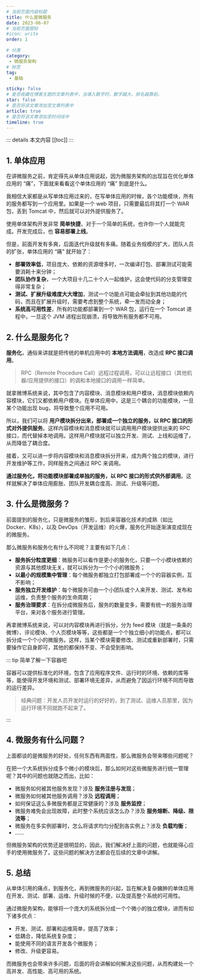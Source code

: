 ```yaml
---
# 当前页面内容标题
title: 什么是微服务
date: 2023-06-07
# 当前页面图标
#icon: write
order: 1

# 分类
category:
 - 微服务架构
# 标签
tag:
 - 基础

sticky: false
# 是否收藏在博客主题的文章列表中，当填入数字时，数字越大，排名越靠前。
star: false
# 是否将该文章添加至文章列表中
article: true
# 是否将该文章添加至时间线中
timeline: true
---
```



::: details 本文内容
[[toc]]
:::



## 1. 单体应用

在讲微服务之前，肯定得先从单体应用说起，因为微服务架构的出现旨在优化单体应用的 “痛”，下面就来看看这个单体应用的 “痛” 到底是什么。

我相信大家都是从写单体应用过来的，在写单体应用的时候，各个功能模块，所有的服务都写到一个应用里。如果是一个 web 项目，只需要最后将其打一个 WAR 包，丢到 Tomcat 中，然后就可以对外提供服务了。

使用单体架构开发非常 **简单快捷**，对于一个简单的系统，也许你一个人就能完成。开发完成后，也 **容易部署上线**。

但是，前面开发有多爽，后面迭代升级就有多痛。随着业务规模的扩大，团队人员的扩张，单体应用的 “痛” 就开始了：

- **部署效率低**，项目庞大、依赖的资源增多时，一次编译打包、部署测试可能需要消耗十来分钟；
- **团队协作复杂**，一个大项目十几二十个人一起维护，这会使代码的分支管理变得非常复杂；
- **测试、扩展升级难度大大增加**，测试一个功能点可能会牵扯到其他功能的代码，而且在扩展升级时，需要考虑到整个系统，牵一发而动全身；
- **系统高可用性差**，所有的功能都部署到一个 WAR 包，运行在一个 Tomcat 进程中，一旦这个 JVM 进程出现崩溃，将导致所有服务都不可用。

## 2. 什么是服务化？

**服务化**，通俗来讲就是把传统的单机应用中的 **本地方法调用**，改造成 **RPC 接口调用**。

> RPC（Remote Procedure Call）远程过程调用，可以让远程接口（其他机器/应用提供的接口）的调和本地接口的调用一样简单。

就拿微博系统来说，其中包含了内容模块、消息模块和用户模块，消息模块依赖内容模块，它们又都依赖用户模块。在单体应用中，这是三个耦合的功能模块，一旦某个功能出现 bug，将导致整个应用不可用。

所以，我们可以将 **用户模块拆分出来，部署成一个独立的服务，以 RPC 接口的形式对外提供服务**。这样内容模块和消息模块就可以调用用户模块提供出来的 RPC 接口，而代替掉本地调用。这样用户模块就可以独立开发、测试、上线和运维了，从而降低了耦合度。

接着，又可以进一步将内容模块和消息模块拆分开来，成为两个独立的模块，进行开发维护等工作，同样服务之间通过 RPC 来调用。

**通过服务化，将功能模块部署成单独的服务，以 RPC 接口的形式供外部调用**。这样就解决了单体应用膨胀、团队开发耦合度高、测试、升级等问题。

## 3. 什么是微服务？

前面提到的服务化，只是微服务的雏形，到后来容器化技术的成熟（如比 Docker、K8s），以及 DevOps（开发运维）的火爆，服务化开始逐渐演变成现在的微服务。

那么微服务和服务化有什么不同呢？主要有如下几点：

- **服务拆分粒度更细**：微服务可以看作是更小的服务化，只要一个小模块依赖的资源与其他模块无关，就可以拆分为一个个小的微服务；
- **以最小的规模集中管理**：每个微服务都独立打包部署成一个个的容器实例，互不影响；
- **服务独立开发维护**：每个微服务可由一个小团队或个人来开发、测试、发布和运维，负责整个服务的生命周期；
- **服务治理要求**：在拆分成微服务后，服务的数量变多，需要有统一的服务治理平台，来对各个服务进行管理。

再拿微博系统来说，可以对内容模块再进行拆分，分为 feed 模块（就是一条条的微博）、评论模块、个人页模块等等，这些都是一个个独立细小的功能点，都可以拆分成一个个小的微服务。这样，当某个模块需要修改、测试或重新部署时，只需要操作它自身即可，其他的都保持不变、不会受到影响。

::: tip 简单了解一下容器吧

容器可以提供标准化的环境，包含了应用程序文件、运行时的环境、依赖的库等等，能使得开发环境和测试、部署环境无差异，从而避免了因运行环境不同而导致的运行差异。

> 经典问题：开发人员开发时运行的好好的，到了测试、运维人员那里，因为运行环境不同就跑不起来了。

:::

## 4. 微服务有什么问题？

上面都谈的是微服务的好处，任何东西有两面性，那么微服务会带来哪些问题呢？

在把一个大系统拆分成多个微小的模块后，那么如何对这些微服务进行统一管理呢？其中的问题也就随之而出，比如：

- 微服务如何被其他服务发现？涉及 **服务注册与发现**；
- 微服务如何被其他服务调用？涉及 **远程调用**；
- 如何保证这么多微服务都是正常健康的？涉及 **服务监控**；
- 微服务难免会出现故障，此时整个系统应该怎么办？涉及 **服务熔断、降级、限流等**；
- 微服务在多实例部署时，怎么将请求均匀分配到各实例上？涉及 **负载均衡**；
- ......

但微服务架构的优势还是很明显的，因此，我们解决好上面的问题，也就能得心应手的使用微服务了。这些问题的解决方法都会在后续的文章中讲解。

## 5. 总结

从单体引用的痛点，到服务化，再到微服务的兴起，旨在解决复杂臃肿的单体应用在开发、测试、部署、运维、升级时候的不便，以及提高整个系统的可用性。

通过微服务架构，能够将一个庞大的系统拆分成一个个微小的独立模块，进而有如下诸多优点：

- 开发、测试、部署和运维简单，提高了效率；
- 低耦合，降低系统复杂度；
- 能使用不同的语言开发各个微服务；
- 修改、升级更容易。

而微服务也会带来许多问题，后面的将会讲解如何解决这些问题，从而构建处一个高并发、高性能、高可用的系统。


